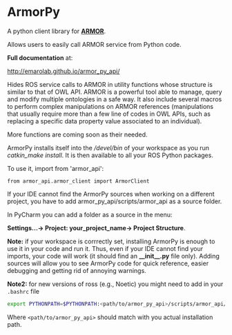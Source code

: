 # ArmorPy
A python client library for [**ARMOR**](https://github.com/EmaroLab/armor).

Allows users to easily call ARMOR service from Python code.

**Full documentation** at:

http://emarolab.github.io/armor_py_api/

Hides ROS service calls to ARMOR in utility functions whose structure is 
similar to that of OWL API. ARMOR is a powerful tool able to manage, query
and modify multiple ontologies in a safe way. It also include several macros
to perform complex manipulations on ARMOR references (manipulations that
usually require more than a few line of codes in OWL APIs, such as replacing
a specific data property value associated to an individual).

More functions are coming soon as their needed.

ArmorPy installs itself into the */devel/bin* of your workspace as you run
*catkin_make install*. It is then available to all your ROS Python packages.

To use it, import from 'armor_api':

    from armor_api.armor_client import ArmorClient

If your IDE cannot find the ArmorPy sources when working on a different 
project, you have to add armor_py_api/scripts/armor_api as a source folder.

In PyCharm you can add a folder as a source in the menu:

**Settings...-> Project: your_project_name-> Project Structure**.

**Note:** if your workspace is corrrectly set, installing ArmorPy is enough to
use it in your code and run it. Thus, even if your IDE cannot find your imports,
your code will work (it should find an **\_\_init\_\_.py** file only). Adding sources
will allow you to see ArmorPy code for quick reference, easier debugging and 
getting rid of annoying warnings.

**Note2:** for new versions of ross (e.g., Noetic) you might need to add in
your `.bashrc` file 
```bash
export PYTHONPATH=$PYTHONPATH:<path/to/armor_py_api>/scripts/armor_api/
```
Where `<path/to/armor_py_api>` should match with you actual installation path.
